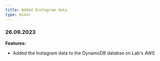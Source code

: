 ```yaml
---
title: Added Instagram data
type: minor
---
```


### 26.09.2023

**Features:**

* Added the Instagram data to the DynamoDB databse on Lab's AWS
